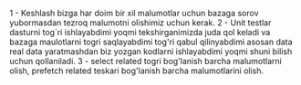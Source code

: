 1 - Keshlash bizga har doim bir xil malumotlar uchun bazaga sorov yubormasdan tezroq malumotni olishimiz uchun kerak.
2 - Unit testlar dasturni tog`ri ishlayabdimi yoqmi tekshirganimizda juda qol keladi va bazaga maulotlarni togri saqlayabdimi tog'ri qabul qilinyabdimi asosan data real data yaratmashdan biz yozgan kodlarni ishlayabdimi yoqmi shuni bilish uchun qollaniladi.
3 - select related togri bog'lanish barcha malumotlarni olish, prefetch related teskari bog'lanish barcha malumotlarini olish.
